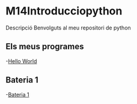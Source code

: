 # M14Introducciopython
Descripció
Benvolguts al meu repositori de python

## Els meus programes

  -[Hello World](hello_world.py)
  
## Bateria 1
  -[Bateria 1](problema1.py)
